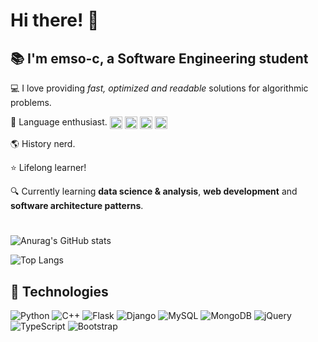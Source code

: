 # Hi there! :wave:

## :books: I'm emso-c, a Software Engineering student

:computer: I love providing *fast, optimized and readable* solutions for algorithmic problems.

:book: Language enthusiast.
<span>
  <img align="center" width=20 height=20 alt="portfolio_view" src="https://emojipedia-us.s3.dualstack.us-west-1.amazonaws.com/thumbs/160/twitter/282/flag-united-kingdom_1f1ec-1f1e7.png">
  <img align="center" width=20 height=20 alt="portfolio_view" src="https://emojipedia-us.s3.dualstack.us-west-1.amazonaws.com/thumbs/160/twitter/281/flag-japan_1f1ef-1f1f5.png">
  <img align="center" width=20 height=20 alt="portfolio_view" src="https://emojipedia-us.s3.dualstack.us-west-1.amazonaws.com/thumbs/160/twitter/281/flag-turkey_1f1f9-1f1f7.png">
  <img align="center" width=20 height=20 alt="portfolio_view" src="https://emojipedia-us.s3.dualstack.us-west-1.amazonaws.com/thumbs/160/twitter/281/flag-spain_1f1ea-1f1f8.png">
</span>

:earth_americas: History nerd.

:star: Lifelong learner!

:mag: Currently learning **data science & analysis**, **web development** and **software architecture patterns**.

#

![Anurag's GitHub stats](https://github-readme-stats.vercel.app/api?username=emso-c&show_icons=true&theme=gruvbox&count_private=true)

![Top Langs](https://github-readme-stats.vercel.app/api/top-langs/?username=emso-c&layout=compact&theme=gruvbox)


## 🚀 Technologies

![Python](https://img.shields.io/badge/python-3670A0?style=for-the-badge&logo=python&logoColor=ffdd54)
![C++](https://img.shields.io/badge/c++-%2300599C.svg?style=for-the-badge&logo=c%2B%2B&logoColor=white)
![Flask](https://img.shields.io/badge/flask-%23000.svg?style=for-the-badge&logo=flask&logoColor=white)
![Django](https://img.shields.io/badge/django-%23092E20.svg?style=for-the-badge&logo=django&logoColor=white)
![MySQL](https://img.shields.io/badge/mysql-%2300f.svg?style=for-the-badge&logo=mysql&logoColor=white)
![MongoDB](https://img.shields.io/badge/MongoDB-%234ea94b.svg?style=for-the-badge&logo=mongodb&logoColor=white)
![jQuery](https://img.shields.io/badge/jquery-%230769AD.svg?style=for-the-badge&logo=jquery&logoColor=white)
![TypeScript](https://img.shields.io/badge/typescript-%23007ACC.svg?style=for-the-badge&logo=typescript&logoColor=white)
![Bootstrap](https://img.shields.io/badge/bootstrap-%23563D7C.svg?style=for-the-badge&logo=bootstrap&logoColor=white)

